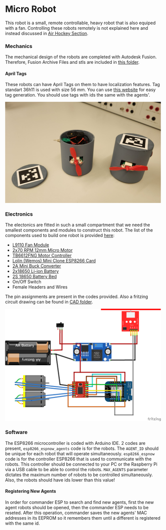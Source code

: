 # Micro Robot
This robot is a small, remote controllable, heavy robot that is also equiped with a fan. Controlling these robots remotely is not explained here and instead discussed in [Air Hockey Section](/03_Codes/01_Air_Hockey).

### Mechanics
The mechanical design of the robots are completed with Autodesk Fusion. Therefore, Fusion Archive Files and stls are included in [this folder](/04_CAD_Files/02_Micro_Robot).
#### April Tags
These robots can have April Tags on them to have localization features. Tag standart 36h11 is used with size 56 mm. You can use [this website](https://chaitanyantr.github.io/apriltag.html) for easy tag generation. You should use tags with ids the same with the agents'.

![Micro Robots](/05_Others/micro_robot_photo.jpg)

### Electronics
The electonics are fitted in such a small compartment that we need the smallest components and modules to construct this robot. The list of the components used to build one robot is provided [here](/04_CAD_Files/02_Micro_Robot/MicroRobotCircuit_bom.html):

* [L9110 Fan Module](https://www.robolinkmarket.com/l9110-fan-modulu)
* [2x70 RPM 12mm Micro Motor](https://www.robotistan.com/6v-12mm-70-rpm-reduktorlu-dc-motor)
* [TB6612FNG Motor Controller](https://www.robotistan.com/tb6612fng-step-motor-surucu-dc-motor-sucuru?language=tr&h=288b471b&_sgm_campaign=product&_sgm_source=7370&_sgm_action=search&_sgm_term=tb6&_sgm_pinned=false)
* [Lolin (Wemos) Mini Clone ESP8266 Card](https://www.robolinkmarket.com/esp8266-nodemcu-mini-gelistirme-karti)
* [2A Mini Buck Converter](https://www.robolinkmarket.com/2a-mini-ayarlanabilir-voltaj-dusurucu-regulator-karti)
* [2x18650 Li-ion Battery](https://www.robolinkmarket.com/power-xtra-px18650-25p-37v-2500-mah-li-ion-sarjli-pil-12c?_sgm_campaign=fcs_9ec70268bc000&_sgm_source=8776%7Cproduct&_sgm_action=search&_sgm_term=18650&_sgm_pinned=true&_sgm_pin_position=1)
* [2S 18650 Battery Bed](https://www.robolinkmarket.com/2li-18650-pil-yuvasi-lityum?_sgm_campaign=product&_sgm_source=6158%7Cbrand&_sgm_action=search&_sgm_term=pil+yata%C4%9F%C4%B1+18650&_sgm_pinned=false)
* On/Off Switch
* Female Headers and Wires

The pin assignments are present in the codes provided. Also a fritzing circuit drawing can be found in [CAD folder](/04_CAD_Files/02_Micro_Robot).

![Circuit Drawing](/04_CAD_Files/02_Micro_Robot/MicroRobotCircuit_bb.png)

### Software
The ESP8266 microcontroller is coded with Arduino IDE. 2 codes are present, `esp8266_espnow_agents` code is for the robots. The `AGENT_ID` should be unique for each robot that will operate simultaneously. `esp8266_espnow` code is for the controller ESP8266 that is used to communicate with the robots. This controller should be connected to your PC or the Raspberry Pi via a USB cable to be able to control the robots. `MAX_AGENTS` parameter dictates the maximum number of robots to be controlled simultaneously. Also, the robots should have ids lower than this value!
#### Registering New Agents
In order for commander ESP to search and find new agents, first the new agent robots should be opened, then the commander ESP needs to be reseted. After this operation, commander saves the new agents' MAC addresses in its EEPROM so it remembers them until a different is registered with the same id.